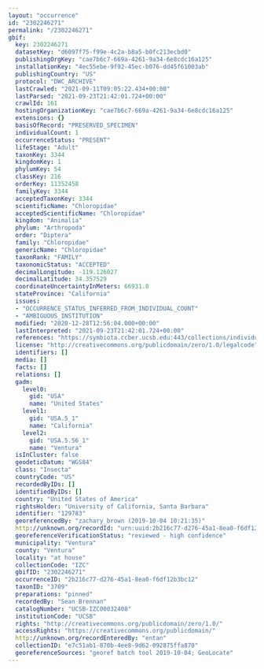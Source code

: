 ```yaml
---
layout: "occurrence"
id: "2302246271"
permalink: "/2302246271"
gbif:
  key: 2302246271
  datasetKey: "d6097f75-f99e-4c2a-b8a5-b0fc213ecbd0"
  publishingOrgKey: "cae7b6c7-669a-4261-9a34-6e8cdc16a125"
  installationKey: "4ec55ebe-9f92-45ec-b076-dd45f61003ab"
  publishingCountry: "US"
  protocol: "DWC_ARCHIVE"
  lastCrawled: "2021-09-11T09:05:22.434+00:00"
  lastParsed: "2021-09-23T21:42:01.724+00:00"
  crawlId: 161
  hostingOrganizationKey: "cae7b6c7-669a-4261-9a34-6e8cdc16a125"
  extensions: {}
  basisOfRecord: "PRESERVED_SPECIMEN"
  individualCount: 1
  occurrenceStatus: "PRESENT"
  lifeStage: "Adult"
  taxonKey: 3344
  kingdomKey: 1
  phylumKey: 54
  classKey: 216
  orderKey: 11352458
  familyKey: 3344
  acceptedTaxonKey: 3344
  scientificName: "Chloropidae"
  acceptedScientificName: "Chloropidae"
  kingdom: "Animalia"
  phylum: "Arthropoda"
  order: "Diptera"
  family: "Chloropidae"
  genericName: "Chloropidae"
  taxonRank: "FAMILY"
  taxonomicStatus: "ACCEPTED"
  decimalLongitude: -119.126027
  decimalLatitude: 34.357529
  coordinateUncertaintyInMeters: 66931.0
  stateProvince: "California"
  issues:
  - "OCCURRENCE_STATUS_INFERRED_FROM_INDIVIDUAL_COUNT"
  - "AMBIGUOUS_INSTITUTION"
  modified: "2020-12-28T12:56:04.000+00:00"
  lastInterpreted: "2021-09-23T21:42:01.724+00:00"
  references: "https://symbiota.ccber.ucsb.edu:443/collections/individual/index.php?occid=129783"
  license: "http://creativecommons.org/publicdomain/zero/1.0/legalcode"
  identifiers: []
  media: []
  facts: []
  relations: []
  gadm:
    level0:
      gid: "USA"
      name: "United States"
    level1:
      gid: "USA.5_1"
      name: "California"
    level2:
      gid: "USA.5.56_1"
      name: "Ventura"
  isInCluster: false
  geodeticDatum: "WGS84"
  class: "Insecta"
  countryCode: "US"
  recordedByIDs: []
  identifiedByIDs: []
  country: "United States of America"
  rightsHolder: "University of California, Santa Barbara"
  identifier: "129783"
  georeferencedBy: "zachary_brown (2019-10-04 10:21:35)"
  http://unknown.org/recordId: "urn:uuid:2b216c77-d276-45a1-8ea0-f6df12b3bc12"
  georeferenceVerificationStatus: "reviewed - high confidence"
  municipality: "Ventura"
  county: "Ventura"
  locality: "at house"
  collectionCode: "IZC"
  gbifID: "2302246271"
  occurrenceID: "2b216c77-d276-45a1-8ea0-f6df12b3bc12"
  taxonID: "3709"
  preparations: "pinned"
  recordedBy: "Sean Brennan"
  catalogNumber: "UCSB-IZC00032408"
  institutionCode: "UCSB"
  rights: "http://creativecommons.org/publicdomain/zero/1.0/"
  accessRights: "https://creativecommons.org/publicdomain/"
  http://unknown.org/recordEnteredBy: "entan"
  collectionID: "e7c51ab1-870b-4ee8-9d62-092875ffa870"
  georeferenceSources: "georef batch tool 2019-10-04; GeoLocate"
---
```

